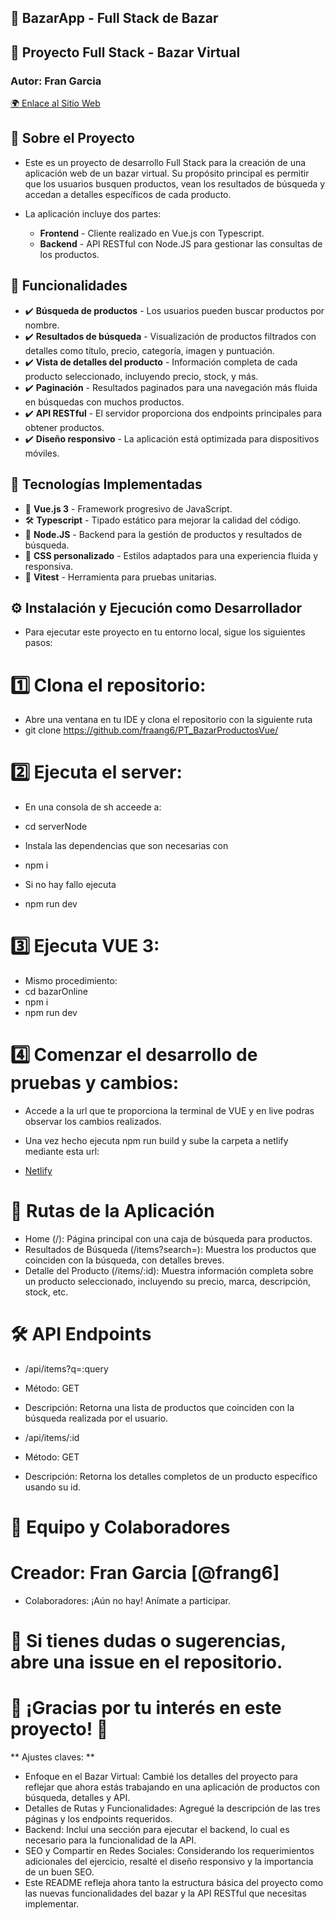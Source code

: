 ## 📖 BazarApp - Full Stack de Bazar

## 🚀 Proyecto Full Stack - Bazar Virtual 

### Autor: Fran Garcia 

<a href="https://tusitio.netlify.app/](https://67a4d044c2d11e1f660c7294--relaxed-eclair-eeef15.netlify.app/" target="_blank">🌍 Enlace al Sitio Web</a> 

## 📝 Sobre el Proyecto

- Este es un proyecto de desarrollo Full Stack para la creación de una aplicación web de un bazar virtual. Su propósito principal es permitir que los usuarios busquen productos, vean los resultados de búsqueda y accedan a detalles específicos de cada producto.

- La aplicación incluye dos partes:
  - **Frontend** - Cliente realizado en Vue.js con Typescript.
  - **Backend** - API RESTful con Node.JS para gestionar las consultas de los productos.

## 🌟 Funcionalidades

- ✔️ **Búsqueda de productos** - Los usuarios pueden buscar productos por nombre.
- ✔️ **Resultados de búsqueda** - Visualización de productos filtrados con detalles como título, precio, categoría, imagen y puntuación.
- ✔️ **Vista de detalles del producto** - Información completa de cada producto seleccionado, incluyendo precio, stock, y más.
- ✔️ **Paginación** - Resultados paginados para una navegación más fluida en búsquedas con muchos productos.
- ✔️ **API RESTful** - El servidor proporciona dos endpoints principales para obtener productos.
- ✔️ **Diseño responsivo** - La aplicación está optimizada para dispositivos móviles.

## 🔧 Tecnologías Implementadas

- 🎯 **Vue.js 3** - Framework progresivo de JavaScript.
- 🛠 **Typescript** - Tipado estático para mejorar la calidad del código.
- 🔌 **Node.JS** - Backend para la gestión de productos y resultados de búsqueda.
- 🎨 **CSS personalizado** - Estilos adaptados para una experiencia fluida y responsiva.
- 🔧 **Vitest** - Herramienta para pruebas unitarias.

## ⚙️ Instalación y Ejecución como Desarrollador

- Para ejecutar este proyecto en tu entorno local, sigue los siguientes pasos:

# 1️⃣ Clona el repositorio:

- Abre una ventana en tu IDE y clona el repositorio con la siguiente ruta
- git clone https://github.com/fraang6/PT_BazarProductosVue/
# 2️⃣ Ejecuta el server:

- En una consola de sh acceede a: 
- cd serverNode

- Instala las dependencias que son necesarias con
- npm i

- Si no hay fallo ejecuta
- npm run dev
# 3️⃣ Ejecuta VUE 3:

- Mismo procedimiento:
- cd bazarOnline
- npm i
- npm run dev
# 4️⃣ Comenzar el desarrollo de pruebas y cambios:

- Accede a la url que te proporciona la terminal de VUE y en live podras observar los cambios realizados.
- Una vez hecho ejecuta npm run build y sube la carpeta a netlify mediante esta url:

- <a href="https://app.netlify.com/sites/relaxed-eclair-eeef15/deploys" target="_blank"> Netlify </a>


# 🎨 Rutas de la Aplicación 
- Home (/): Página principal con una caja de búsqueda para productos.
- Resultados de Búsqueda (/items?search=<query>): Muestra los productos que coinciden con la búsqueda, con detalles breves.
- Detalle del Producto (/items/:id): Muestra información completa sobre un producto seleccionado, incluyendo su precio, marca, descripción, stock, etc.
# 🛠 API Endpoints
- /api/items?q=:query
- Método: GET
- Descripción: Retorna una lista de productos que coinciden con la búsqueda realizada por el usuario.

- /api/items/:id
- Método: GET
- Descripción: Retorna los detalles completos de un producto específico usando su id.

# 👥 Equipo y Colaboradores
# Creador: Fran Garcia [@frang6]

- Colaboradores: ¡Aún no hay! Anímate a participar.

# 📩 Si tienes dudas o sugerencias, abre una issue en el repositorio.

# 🌟 ¡Gracias por tu interés en este proyecto! 💙
** Ajustes claves: **
- Enfoque en el Bazar Virtual: Cambié los detalles del proyecto para reflejar que ahora estás trabajando en una aplicación de productos con búsqueda, detalles y API.
- Detalles de Rutas y Funcionalidades: Agregué la descripción de las tres páginas y los endpoints requeridos.
- Backend: Incluí una sección para ejecutar el backend, lo cual es necesario para la funcionalidad de la API.
- SEO y Compartir en Redes Sociales: Considerando los requerimientos adicionales del ejercicio, resalté el diseño responsivo y la importancia de un buen SEO.
- Este README refleja ahora tanto la estructura básica del proyecto como las nuevas funcionalidades del bazar y la API RESTful que necesitas implementar.
